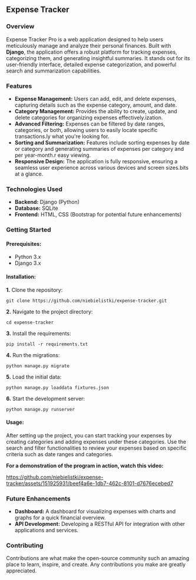 ## Expense Tracker 

### Overview

Expense Tracker Pro is a web application designed to help users meticulously manage and analyze their personal finances. 
Built with **Django**, the application offers a robust platform for tracking expenses, categorizing them, and generating insightful summaries. 
It stands out for its user-friendly interface, detailed expense categorization, and powerful search and summarization capabilities.

### Features

* **Expense Management:** 
Users can add, edit, and delete expenses, capturing details such as the expense category, amount, and date.
* **Category Management:** Provides the ability to create, update, and delete categories for organizing expenses effectively.ization.
* **Advanced Filtering:** Expenses can be filtered by date ranges, categories, or both, allowing users to easily locate specific transactions.ly what you're looking for. 
* **Sorting and Summarization:** Features include sorting expenses by date or category and generating summaries of expenses per category and per year-month.r easy viewing.
* **Responsive Design:** The application is fully responsive, ensuring a seamless user experience across various devices and screen sizes.bits at a glance.


### Technologies Used

* **Backend:** Django (Python)
* **Database:** SQLite
* **Frontend:** HTML, CSS (Bootstrap for potential future enhancements)

### Getting Started

#### Prerequisites:

- Python 3.x
- Django 3.x

#### Installation:

**1.** Clone the repository:

`git clone https://github.com/niebielistki/expense-tracker.git`

**2.** Navigate to the project directory:

`cd expense-tracker`

**3.** Install the requirements:

`pip install -r requirements.txt`

**4.** Run the migrations:

`python manage.py migrate`

**5.** Load the initial data:

`python manage.py loaddata fixtures.json`

**6.** Start the development server:

`python manage.py runserver`


#### Usage:

After setting up the project, you can start tracking your expenses by creating categories and adding expenses under these categories. Use the search and filter functionalities to review your expenses based on specific criteria such as date ranges and categories.

**For a demonstration of the program in action, watch this video:**


https://github.com/niebielistki/expense-tracker/assets/151925931/beef4a6e-1db7-462c-8101-d7676ecebed7


### Future Enhancements

* **Dashboard:** A dashboard for visualizing expenses with charts and graphs for a quick financial overview.
* **API Development:** Developing a RESTful API for integration with other applications and services.

### Contributing

Contributions are what make the open-source community such an amazing place to learn, inspire, and create. Any contributions you make are greatly appreciated.
